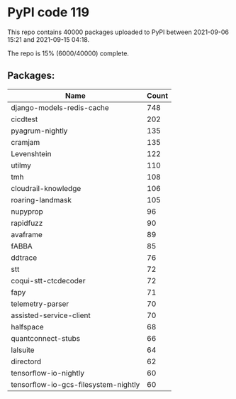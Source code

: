 # PyPI code 119

This repo contains 40000 packages uploaded to PyPI between 
2021-09-06 15:21 and 2021-09-15 04:18.

The repo is 15% (6000/40000) complete.

## Packages:

| Name  | Count |
| ----- | ----- |
| django-models-redis-cache | 748 |
| cicdtest | 202 |
| pyagrum-nightly | 135 |
| cramjam | 135 |
| Levenshtein | 122 |
| utilmy | 110 |
| tmh | 108 |
| cloudrail-knowledge | 106 |
| roaring-landmask | 105 |
| nupyprop | 96 |
| rapidfuzz | 90 |
| avaframe | 89 |
| fABBA | 85 |
| ddtrace | 76 |
| stt | 72 |
| coqui-stt-ctcdecoder | 72 |
| fapy | 71 |
| telemetry-parser | 70 |
| assisted-service-client | 70 |
| halfspace | 68 |
| quantconnect-stubs | 66 |
| lalsuite | 64 |
| directord | 62 |
| tensorflow-io-nightly | 60 |
| tensorflow-io-gcs-filesystem-nightly | 60 |


